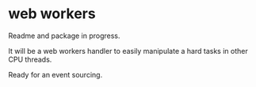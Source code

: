 # web workers

Readme and package in progress.

It will be a web workers handler to easily manipulate a hard tasks in other CPU threads.

Ready for an event sourcing.
